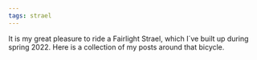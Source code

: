 ```yaml
---
tags: strael
---
```

It is my great pleasure to ride a Fairlight Strael, which I´ve built up during spring 2022. Here is a collection of my posts around that bicycle.
